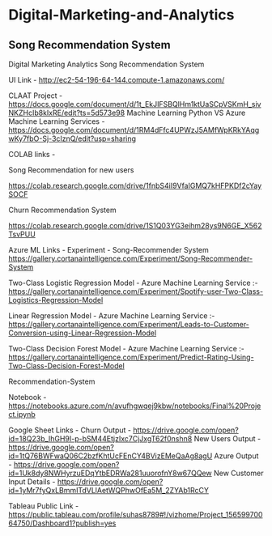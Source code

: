 # Digital-Marketing-and-Analytics

## Song Recommendation System
Digital Marketing Analytics Song Recommendation System

UI Link - http://ec2-54-196-64-144.compute-1.amazonaws.com/

CLAAT Project - https://docs.google.com/document/d/1t_EkJIFSBQlHm1ktUaSCpVSKmH_sivNKZHcIb8kIxRE/edit?ts=5d573e98
Machine Learning Python VS Azure Machine Learning Services - 
https://docs.google.com/document/d/1RM4dFfc4UPWzJ5AMfWpKRkYAqgwKy7fbO-Sj-3cIznQ/edit?usp=sharing

COLAB links -

Song Recommendation for new users

https://colab.research.google.com/drive/1fnbS4iI9VfaIGMQ7kHFPKDf2cYaySOCF

Churn Recommendation System

https://colab.research.google.com/drive/1S1Q03YG3eihm28ys9N6GE_X562TsvPUU

Azure ML Links - Experiment - Song-Recommender System
https://gallery.cortanaintelligence.com/Experiment/Song-Recommender-System

Two-Class Logistic Regression Model - Azure Machine Learning Service :-
https://gallery.cortanaintelligence.com/Experiment/Spotify-user-Two-Class-Logistics-Regression-Model

Linear Regression Model - Azure Machine Learning Service :-
https://gallery.cortanaintelligence.com/Experiment/Leads-to-Customer-Conversion-using-Linear-Regression-Model

Two-Class Decision Forest Model - Azure Machine Learning Service :-
https://gallery.cortanaintelligence.com/Experiment/Predict-Rating-Using-Two-Class-Decision-Forest-Model

Recommendation-System

Notebook - https://notebooks.azure.com/n/avufhgwqej9kbw/notebooks/Final%20Project.ipynb

Google Sheet Links - Churn Output - https://drive.google.com/open?id=18Q23b_IhGH9I-p-bSM44EtjzIxc7CjJxgT62f0nshn8 New Users Output - https://drive.google.com/open?id=1tQ76BWFwaQ06C2bzfKhtUcFEnCY4BVizEMeQaAg8agU Azure Output - https://drive.google.com/open?id=1Uk8dy8NWHyrzuEDqYtbEDRWa281uuorofnY8w67QQew New Customer Input Details - https://drive.google.com/open?id=1yMr7fyQxLBmmITdVLlAetWQPhwOfEa5M_2ZYAb1RcCY

Tableau Public Link - https://public.tableau.com/profile/suhas8789#!/vizhome/Project_15659970064750/Dashboard1?publish=yes
